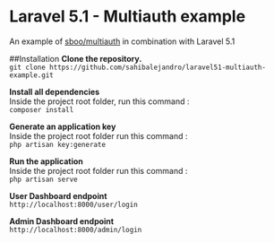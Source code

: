 # Laravel 5.1 - Multiauth example
An example of [sboo/multiauth](https://github.com/sboo/multiauth) in combination with Laravel 5.1

##Installation
**Clone the repository.**        
    `git clone https://github.com/sahibalejandro/laravel51-multiauth-example.git`          
   
**Install all dependencies**        
    Inside the project root folder, run this command :       
    `composer install`
    
**Generate an application key**     
    Inside the project root folder run this command :       
    `php artisan key:generate`
    
**Run the application**      
    Inside the project root folder run this command :      
    `php artisan serve`
    
**User Dashboard endpoint**         
    `http://localhost:8000/user/login`    
  
**Admin Dashboard endpoint**       
    `http://localhost:8000/admin/login`  
